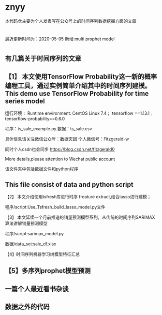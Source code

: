 # znyy
本代码仓主要为个人发表写在公众号上的时间序列数据挖掘方面的文章
#
最近更新时间为：2020-05-05
新增:multi prophet model
#
有几篇关于时间序列的文章
-----------------------------------------------------------------------------------
【1】
本文使用TensorFlow Probability这一新的概率编程工具，通过实例简单介绍其中的时间序列建模。
This demo use TensorFlow Probability for time series model 
-----------------------------------------------------------------------------------
运行环境：
Runtime environment:
CentOS Linux 7.4；
tensorflow ==1.13.1 ;
tensorflow-probability==0.6.0

程序：ts_sale_example.py
数据：ts_sale.csv

具体信息请关注微信公众号：数据天团
个人微信号：Fitzgerald-w

同时个人csdn也会同步
https://blog.csdn.net/fitzgerald0

More details,please attention to Wechat public account

该文件夹中包括数据文件和python程序

This file consist of data and python script
-------------------------------------------------------------------------------------
【2】
本文介绍使用tsfresh库进行时序 freature extract,结合lasso进行建模；

程序/script:Use_Tsfresh_build_lasso_model.py文件

【3】
本文延续一个月前推送的销量预测模型系列，从传统的时间序列SARIMAX 算法讲解销量预测模型

程序/script:sarimax_model.py

数据/data_set:sale_df.xlsx

【4】时间序列机器学习树模型特征汇总

【5】多序列prophet模型预测
-------------------------------------------------------------------------------------
一篇个人最近看书杂谈
-------------------------------------------------------------------------------------
数据之外的代码
-------------------------------------------------------------------------------------

